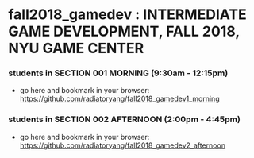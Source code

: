 # fall2018_gamedev : INTERMEDIATE GAME DEVELOPMENT, FALL 2018, NYU GAME CENTER

### students in SECTION 001 MORNING (9:30am - 12:15pm)
- go here and bookmark in your browser: https://github.com/radiatoryang/fall2018_gamedev1_morning

### students in SECTION 002 AFTERNOON (2:00pm - 4:45pm)
- go here and bookmark in your browser: https://github.com/radiatoryang/fall2018_gamedev2_afternoon
